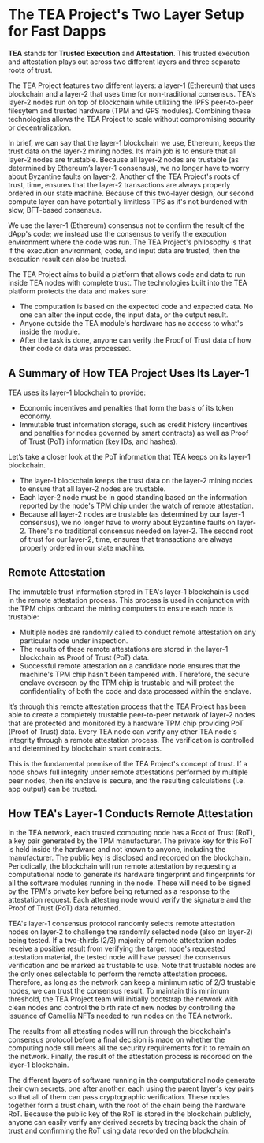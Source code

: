 # The TEA Project's Two Layer Setup for Fast Dapps 

**TEA** stands for **Trusted Execution** and **Attestation**. This trusted execution and attestation plays out across two different layers and three separate roots of trust.

The TEA Project features two different layers: a layer-1 (Ethereum) that uses blockchain and a layer-2 that uses time for non-traditional consensus. TEA's layer-2 nodes run on top of blockchain while utilizing the IPFS peer-to-peer filesytem and trusted hardware (TPM and GPS modules). Combining these technologies allows the TEA Project to scale without compromising security or decentralization.

In brief, we can say that the layer-1 blockchain we use, Ethereum, keeps the trust data on the layer-2 mining nodes. Its main job is to ensure that all layer-2 nodes are trustable. Because all layer-2 nodes are trustable (as determined by Ethereum’s layer-1 consensus), we no longer have to worry about Byzantine faults on layer-2. Another of the TEA Project's roots of trust, time, ensures that the layer-2 transactions are always properly ordered in our state machine. Because of this two-layer design, our second compute layer can have potentially limitless TPS as it's not burdened with slow, BFT-based consensus.

We use the layer-1 (Ethereum) consensus not to confirm the result of the dApp's code; we instead use the consensus to verify the execution environment where the code was run. The TEA Project's philosophy is that if the execution environment, code, and input data are trusted, then the execution result can also be trusted. 

The TEA Project aims to build a platform that allows code and data to run inside TEA nodes with complete trust. The technologies built into the TEA platform protects the data and makes sure: 

- The computation is based on the expected code and expected data. No one can alter the input code, the input data, or the output result. 
- Anyone outside the TEA module's hardware has no access to what's inside the module.
- After the task is done, anyone can verify the Proof of Trust data of how their code or data was processed. 

## A Summary of How TEA Project Uses Its Layer-1 
TEA uses its layer-1 blockchain to provide: 

- Economic incentives and penalties that form the basis of its token economy.  
- Immutable trust information storage, such as credit history (incentives and penalties for nodes governed by smart contracts) as well as Proof of Trust (PoT) information (key IDs, and hashes).

Let’s take a closer look at the PoT information that TEA keeps on its layer-1 blockchain.

- The layer-1 blockchain keeps the trust data on the layer-2 mining nodes to ensure that all layer-2 nodes are trustable. 
- Each layer-2 node must be in good standing based on the information reported by the node's TPM chip under the watch of remote attestation.
- Because all layer-2 nodes are trustable (as determined by our layer-1 consensus), we no longer have to worry about Byzantine faults on layer-2. There's no traditional consensus needed on layer-2. The second root of trust for our layer-2, time, ensures that transactions are always properly ordered in our state machine.

## Remote Attestation 

The immutable trust information stored in TEA's layer-1 blockchain is used in the remote attestation process. This process is used in conjunction with the TPM chips onboard the mining computers to ensure each node is trustable: 

- Multiple nodes are randomly called to conduct remote attestation on any particular node under inspection. 
- The results of these remote attestations are stored in the layer-1 blockchain as Proof of Trust (PoT) data. 
- Successful remote attestation on a candidate node ensures that the machine's TPM chip hasn't been tampered with. Therefore, the secure enclave overseen by the TPM chip is trustable and will protect the confidentiality of both the code and data processed within the enclave. 

It’s through this remote attestation process that the TEA Project has been able to create a completely trustable peer-to-peer network of layer-2 nodes that are protected and monitored by a hardware TPM chip providing PoT (Proof of Trust) data. Every TEA node can verify any other TEA node's integrity through a remote attestation process. The verification is controlled and determined by blockchain smart contracts.

This is the fundamental premise of the TEA Project's concept of trust. If a node shows full integrity under remote attestations performed by multiple peer nodes, then its enclave is secure, and the resulting calculations (i.e. app output) can be trusted. 

## How TEA's Layer-1 Conducts Remote Attestation 
In the TEA network, each trusted computing node has a Root of Trust (RoT), a key pair generated by the TPM manufacturer. The private key for this RoT is held inside the hardware and not known to anyone, including the manufacturer. The public key is disclosed and recorded on the blockchain. Periodically, the blockchain will run remote attestation by requesting a computational node to generate its hardware fingerprint and fingerprints for all the software modules running in the node. These will need to be signed by the TPM's private key before being returned as a response to the attestation request. Each attesting node would verify the signature and the Proof of Trust (PoT) data returned. 

TEA's layer-1 consensus protocol randomly selects remote attestation nodes on layer-2 to challenge the randomly selected node (also on layer-2) being tested. If a two-thirds (2/3) majority of remote attestation nodes receive a positive result from verifying the target node's requested attestation material, the tested node will have passed the consensus verification and be marked as trustable to use. Note that trustable nodes are the only ones selectable to perform the remote attestation process. Therefore, as long as the network can keep a minimum ratio of 2/3 trustable nodes, we can trust the consensus result. To maintain this minimum threshold, the TEA Project team will initially bootstrap the network with clean nodes and control the birth rate of new nodes by controlling the issuance of Camellia NFTs needed to run nodes on the TEA network. 

The results from all attesting nodes will run through the blockchain's consensus protocol before a final decision is made on whether the computing node still meets all the security requirements for it to remain on the network. Finally, the result of the attestation process is recorded on the layer-1 blockchain. 

The different layers of software running in the computational node generate their own secrets, one after another, each using the parent layer's key pairs so that all of them can pass cryptographic verification. These nodes together form a trust chain, with the root of the chain being the hardware RoT. Because the public key of the RoT is stored in the blockchain publicly, anyone can easily verify any derived secrets by tracing back the chain of trust and confirming the RoT using data recorded on the blockchain. 
